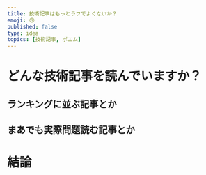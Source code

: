 ```yaml
---
title: 技術記事はもっとラフでよくないか？
emoji: 🙃
published: false
type: idea
topics: [技術記事, ポエム]
---
```


# どんな技術記事を読んでいますか？

## ランキングに並ぶ記事とか

## まあでも実際問題読む記事とか

# 結論

